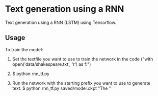 # Text generation using a RNN

Text generation using a RNN (LSTM) using Tensorflow.


## Usage
To train the model:
1. Set the textfile you want to use to train the network in the code ("with open('data/shakespeare.txt', 'r') as f:")

2. 
    $ python rnn_tf.py

3. Run the network with the starting prefix you want to use to generate text:
    $ python rnn_tf.py saved/model.ckpt "The "


